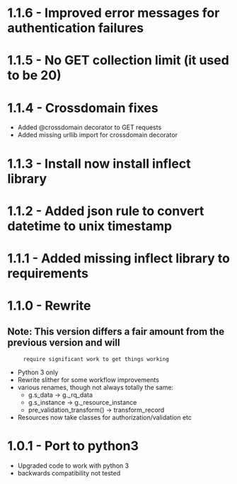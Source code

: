 # 1.1.6 - Improved error messages for authentication failures

# 1.1.5 - No GET collection limit (it used to be 20)

# 1.1.4 - Crossdomain fixes
 - Added @crossdomain decorator to GET requests
 - Added missing urllib import for crossdomain decorator

# 1.1.3 - Install now install inflect library

# 1.1.2 - Added json rule to convert datetime to unix timestamp

# 1.1.1 - Added missing inflect library to requirements

# 1.1.0 - Rewrite
## Note: This version differs a fair amount from the previous version and will
         require significant work to get things working
 - Python 3 only
 - Rewrite slither for some workflow improvements
 - various renames, though not always totally the same:
   - g.s_data -> g._rq_data
   - g.s_instance -> g._resource_instance
   - pre_validation_transform() -> transform_record
 - Resources now take classes for authorization/validation etc

# 1.0.1 - Port to python3
 - Upgraded code to work with python 3
 - backwards compatibility not tested
